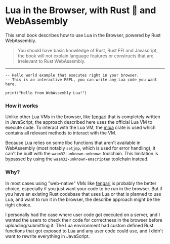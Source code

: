 # Lua in the Browser, with Rust 🦀 and WebAssembly

This smol book describes how to use Lua in the Browser, powered by Rust WebAssembly.

> You should have basic knowledge of Rust, Rust FFI and Javascript, the book will not explain language features or constructs that are irrelevant to Rust WebAssembly.

---

```lua,editable
-- Hello world example that executes right in your browser.
-- This is an interactive REPL, you can write any Lua code you want here.

print("Hello from WebAssembly Lua!")
```

### How it works

Unlike other Lua VMs in the browser, like [fengari](https://github.com/fengari-lua/fengari) that is completely written in JavaScript, the approach described here uses the official Lua VM to execute code.
To interact with the Lua VM, the [mlua](https://github.com/mlua-rs/mlua) crate is used which contains all relevant methods to interact with the VM.

Because Lua relies on some libc functions that aren't available in WebAssembly (most notably `setjmp`, which is used for error handling), it can't be built with the `wasm32-unknown-unknown` toolchain.
This limitation is bypassed by using the `wasm32-unknown-emscripten` toolchain instead.

### Why?

In most cases using "web-native" VMs like [fengari](https://github.com/fengari-lua/fengari) is probably the better choice, especially if you just want your code to be run in the browser.
But if you have an existing Rust codebase that uses Lua or that is planned to use Lua, and want to run it in the browser, the describe approach might be the right choice.

I personally had the case where user code got executed on a server, and I wanted the users to check their code for correctness in the browser before uploading/submitting it.
The Lua environment had custom defined Rust functions that got exposed to Lua and any user code could use, and I didn't want to rewrite everything in JavaScript.
